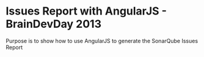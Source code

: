 # Issues Report with AngularJS - BrainDevDay 2013

Purpose is to show how to use AngularJS to generate the SonarQube Issues Report
